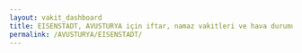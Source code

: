 ```yaml
---
layout: vakit_dashboard
title: EISENSTADT, AVUSTURYA için iftar, namaz vakitleri ve hava durumu - ilçe/eyalet seç
permalink: /AVUSTURYA/EISENSTADT/
---
```


<script type="text/javascript">
  var GLOBAL_COUNTRY = 'AVUSTURYA';
  var GLOBAL_CITY = 'EISENSTADT';
  var GLOBAL_STATE = '';
  var lat = 72;
  var lon = 21;
</script>

